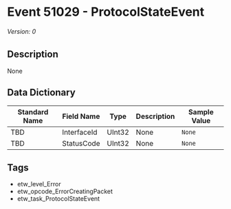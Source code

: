 # Event 51029 - ProtocolStateEvent
###### Version: 0

## Description
None

## Data Dictionary
|Standard Name|Field Name|Type|Description|Sample Value|
|---|---|---|---|---|
|TBD|InterfaceId|UInt32|None|`None`|
|TBD|StatusCode|UInt32|None|`None`|

## Tags
* etw_level_Error
* etw_opcode_ErrorCreatingPacket
* etw_task_ProtocolStateEvent